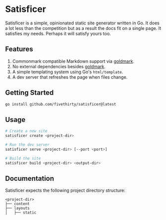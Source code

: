 # Satisficer

Satisficer is a simple, opinionated static site generator written in Go. It does
a lot less than the competition but as a result the docs fit on a single page.
It satisfies my needs. Perhaps it will satisfy yours too.

## Features

1. Commonmark compatible Markdown support via [goldmark](https://github.com/yuin/goldmark).
2. No external dependencies besides [goldmark](https://github.com/yuin/goldmark).
3. A simple templating system using Go's `html/template`.
4. A dev server that refreshes the page when files change.

## Getting Started

```bash
go install github.com/fivethirty/satisficer@latest
```

## Usage

```bash
# Create a new site
satisficer create <project-dir>

# Run the dev server
satisficer serve <project-dir> [--port <port>]

# Build the site
satisficer build <project-dir> <output-dir>
```

## Documentation

Satisficer expects the following project directory structure:

```
<project-dir>
├── content
├── layouts
│   ├── static
```
